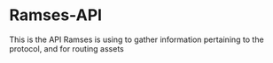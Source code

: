 # Ramses-API
This is the API Ramses is using to gather information pertaining to the protocol, and for routing assets
